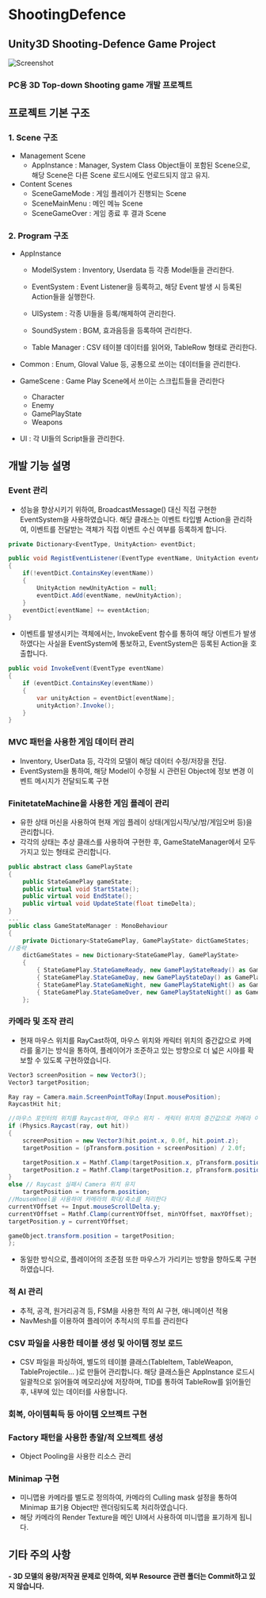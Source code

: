 # ShootingDefence

## Unity3D Shooting-Defence Game Project

![Screenshot](https://user-images.githubusercontent.com/30260233/209845479-ef24a58c-b837-476c-9072-c87652de8c13.PNG)

### PC용 3D Top-down Shooting game 개발 프로젝트

## 프로젝트 기본 구조

### 1. Scene 구조
 - Management Scene
   - AppInstance : Manager, System Class Object들이 포함된 Scene으로, 해당 Scene은 다른 Scene 로드시에도 언로드되지 않고 유지.
 - Content Scenes
   - SceneGameMode : 게임 플레이가 진행되는 Scene
   - SceneMainMenu : 메인 메뉴 Scene
   - SceneGameOver : 게임 종료 후 결과 Scene
### 2. Program 구조
 - AppInstance
   - ModelSystem : Inventory, Userdata 등 각종 Model들을 관리한다.
   - EventSystem : Event Listener을 등록하고, 해당 Event 발생 시 등록된 Action들을 실행한다.
   - UISystem : 각종 UI들을 등록/해제하여 관리한다.
   - SoundSystem : BGM, 효과음등을 등록하여 관리한다.
   
   - Table Manager : CSV 테이블 데이터를 읽어와, TableRow 형태로 관리한다.
   
 - Common : Enum, Gloval Value 등, 공통으로 쓰이는 데이터들을 관리한다.
 - GameScene : Game Play Scene에서 쓰이는 스크립트들을 관리한다
   - Character
   - Enemy
   - GamePlayState
   - Weapons
   
 - UI : 각 UI들의 Script들을 관리한다.
 
## 개발 기능 설명

### Event 관리
- 성능을 향상시키기 위하여, BroadcastMessage() 대신 직접 구현한 EventSystem을 사용하였습니다. 해당 클래스는 이벤트 타입별 Action을 관리하여, 이벤트를 전달받는 객체가 직접 이벤트 수신 여부를 등록하게 합니다.
```cs
private Dictionary<EventType, UnityAction> eventDict;

public void RegistEventListener(EventType eventName, UnityAction eventAction)
{
	if(!eventDict.ContainsKey(eventName))
	{
		UnityAction newUnityAction = null;
		eventDict.Add(eventName, newUnityAction);
	}
	eventDict[eventName] += eventAction;
}
```

- 이벤트를 발생시키는 객체에서는, InvokeEvent 함수를 통하여 해당 이벤트가 발생하였다는 사실을 EventSystem에 통보하고, EventSystem은 등록된 Action을 호출합니다.
```cs
public void InvokeEvent(EventType eventName)
{
	if (eventDict.ContainsKey(eventName))
	{
		var unityAction = eventDict[eventName];
		unityAction?.Invoke();
	}
}
```

### MVC 패턴을 사용한 게임 데이터 관리
- Inventory, UserData 등, 각각의 모델이 해당 데이터 수정/저장을 전담. 
- EventSystem을 통하여, 해당 Model이 수정될 시 관련된 Object에 정보 변경 이벤트 메시지가 전달되도록 구현


### FinitetateMachine을 사용한 게임 플레이 관리
  - 유한 상태 머신을 사용하여 현재 게임 플레이 상태(게임시작/낮/밤/게임오버 등)을 관리합니다.
  - 각각의 상태는 추상 클래스를 사용하여 구현한 후, GameStateManager에서 모두 가지고 있는 형태로 관리합니다.
```cs
public abstract class GamePlayState
{
    public StateGamePlay gameState;
    public virtual void StartState();
    public virtual void EndState();
    public virtual void UpdateState(float timeDelta);
}
...
public class GameStateManager : MonoBehaviour
{
	private Dictionary<StateGamePlay, GamePlayState> dictGameStates;
//중략
	dictGameStates = new Dictionary<StateGamePlay, GamePlayState>
	{
		{ StateGamePlay.StateGameReady, new GamePlayStateReady() as GamePlayState },
		{ StateGamePlay.StateGameDay, new GamePlayStateDay() as GamePlayState },
		{ StateGamePlay.StateGameNight, new GamePlayStateNight() as GamePlayState },
		{ StateGamePlay.StateGameOver, new GamePlayStateNight() as GamePlayState }
	};
```

### 카메라 및 조작 관리
- 현재 마우스 위치를 RayCast하여, 마우스 위치와 캐릭터 위치의 중간값으로 카메라를 옮기는 방식을 통하여, 플레이어가 조준하고 있는 방향으로 더 넓은 시야를 확보할 수 있도록 구현하였습니다.

```cs
Vector3 screenPosition = new Vector3();
Vector3 targetPosition;

Ray ray = Camera.main.ScreenPointToRay(Input.mousePosition);
RaycastHit hit;

//마우스 포인터의 위치를 Raycast하여, 마우스 위치 - 캐릭터 위치의 중간값으로 카메라 이동
if (Physics.Raycast(ray, out hit))
{
	screenPosition = new Vector3(hit.point.x, 0.0f, hit.point.z);
	targetPosition = (pTransform.position + screenPosition) / 2.0f;

	targetPosition.x = Mathf.Clamp(targetPosition.x, pTransform.position.x - threshold, pTransform.position.x + threshold);
	targetPosition.z = Mathf.Clamp(targetPosition.z, pTransform.position.z - threshold, pTransform.position.z + threshold);
}
else // Raycast 실패시 Camera 위치 유지
	targetPosition = transform.position;
//MouseWheel을 사용하여 카메라의 확대/축소를 처리한다
currentYOffset += Input.mouseScrollDelta.y;
currentYOffset = Mathf.Clamp(currentYOffset, minYOffset, maxYOffset);
targetPosition.y = currentYOffset;

gameObject.transform.position = targetPosition;
};
```

- 동일한 방식으로, 플레이어의 조준점 또한 마우스가 가리키는 방향을 향하도록 구현하였습니다.

### 적 AI 관리
- 추적, 공격, 원거리공격 등, FSM을 사용한 적의 AI 구현, 애니메이션 적용
- NavMesh를 이용하여 플레이어 추적시의 루트를 관리한다

### CSV 파일을 사용한 테이블 생성 및 아이템 정보 로드
- CSV 파일을 파싱하여, 별도의 테이블 클래스(TableItem, TableWeapon, TableProjectile... )로 만들어 관리합니다. 해당 클래스들은 AppInstance 로드시 일괄적으로 읽어들여 메모리상에 저장하며, TID를 통하여 TableRow를 읽어들인 후, 내부에 있는 데이터를 사용합니다.

### 회복, 아이템획득 등 아이템 오브젝트 구현

### Factory 패턴을 사용한 총알/적 오브젝트 생성

- Object Pooling을 사용한 리소스 관리

### Minimap 구현
 - 미니맵용 카메라를 별도로 정의하여, 카메라의 Culling mask 설정을 통하여 Minimap 표기용 Object만 렌더링되도록 처리하였습니다.
 - 해당 카메라의 Render Texture을 메인 UI에서 사용하여 미니맵을 표기하게 됩니다.

## 기타 주의 사항

#### - 3D 모델의 용량/저작권 문제로 인하여, 외부 Resource 관련 폴더는 Commit하고 있지 않습니다.
